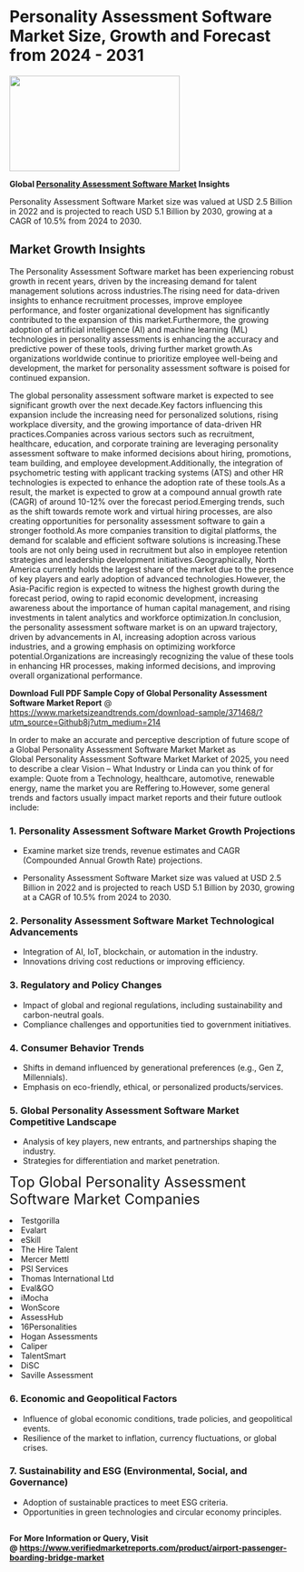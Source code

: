<H1>Personality Assessment Software Market Size, Growth and Forecast from 2024 - 2031</H1><img class="aligncenter size-medium wp-image-584254" src="https://thirdeyenews.in/wp-content/uploads/2024/09/Global-Market-Research-300x168.jpeg" alt="" width="300" height="168" /><p><strong>Global&nbsp;<a href="https://www.marketsizeandtrends.com/download-sample/371468/?utm_source=Github8j?utm_medium=214">Personality Assessment Software Market</a> Insights</strong></p><p>Personality Assessment Software Market size was valued at USD 2.5 Billion in 2022 and is projected to reach USD 5.1 Billion by 2030, growing at a CAGR of 10.5% from 2024 to 2030.</p><p><h2>Market Growth Insights</h2> <p>The Personality Assessment Software market has been experiencing robust growth in recent years, driven by the increasing demand for talent management solutions across industries.The rising need for data-driven insights to enhance recruitment processes, improve employee performance, and foster organizational development has significantly contributed to the expansion of this market.Furthermore, the growing adoption of artificial intelligence (AI) and machine learning (ML) technologies in personality assessments is enhancing the accuracy and predictive power of these tools, driving further market growth.As organizations worldwide continue to prioritize employee well-being and development, the market for personality assessment software is poised for continued expansion.</p> <p>The global personality assessment software market is expected to see significant growth over the next decade.Key factors influencing this expansion include the increasing need for personalized solutions, rising workplace diversity, and the growing importance of data-driven HR practices.Companies across various sectors such as recruitment, healthcare, education, and corporate training are leveraging personality assessment software to make informed decisions about hiring, promotions, team building, and employee development.Additionally, the integration of psychometric testing with applicant tracking systems (ATS) and other HR technologies is expected to enhance the adoption rate of these tools.As a result, the market is expected to grow at a compound annual growth rate (CAGR) of around 10-12% over the forecast period.Emerging trends, such as the shift towards remote work and virtual hiring processes, are also creating opportunities for personality assessment software to gain a stronger foothold.As more companies transition to digital platforms, the demand for scalable and efficient software solutions is increasing.These tools are not only being used in recruitment but also in employee retention strategies and leadership development initiatives.Geographically, North America currently holds the largest share of the market due to the presence of key players and early adoption of advanced technologies.However, the Asia-Pacific region is expected to witness the highest growth during the forecast period, owing to rapid economic development, increasing awareness about the importance of human capital management, and rising investments in talent analytics and workforce optimization.In conclusion, the personality assessment software market is on an upward trajectory, driven by advancements in AI, increasing adoption across various industries, and a growing emphasis on optimizing workforce potential.Organizations are increasingly recognizing the value of these tools in enhancing HR processes, making informed decisions, and improving overall organizational performance.</p> <p><span class=""><strong>Download Full PDF Sample Copy of Global Personality Assessment Software Market Report</strong> @ <a href="https://www.marketsizeandtrends.com/download-sample/371468/?utm_source=Github8j?utm_medium=214" target="_blank">https://www.marketsizeandtrends.com/download-sample/371468/?utm_source=Github8j?utm_medium=214</a></span></p><p>In order to make an accurate and perceptive description of future scope of a Global&nbsp;Personality Assessment Software Market Market as Global&nbsp;Personality Assessment Software Market Market of 2025, you need to describe a clear Vision &ndash; What Industry or Linda can you think of for example: Quote from a Technology, healthcare, automotive, renewable energy, name the market you are Reffering to.However, some general trends and factors usually impact market reports and their future outlook include:</p><h3>1.&nbsp;<strong>Personality Assessment Software Market Growth Projections</strong></h3><ul><li>Examine market size trends, revenue estimates and CAGR (Compounded Annual Growth Rate) projections.</li><li><p>Personality Assessment Software Market size was valued at USD 2.5 Billion in 2022 and is projected to reach USD 5.1 Billion by 2030, growing at a CAGR of 10.5% from 2024 to 2030.</p></li></ul><h3>2.&nbsp;<strong>Personality Assessment Software Market Technological Advancements</strong></h3><ul><li>Integration of AI, IoT, blockchain, or automation in the industry.</li><li>Innovations driving cost reductions or improving efficiency.</li></ul><h3>3.&nbsp;<strong>Regulatory and Policy Changes</strong></h3><ul><li>Impact of global and regional regulations, including sustainability and carbon-neutral goals.</li><li>Compliance challenges and opportunities tied to government initiatives.</li></ul><h3>4.&nbsp;<strong>Consumer Behavior Trends</strong></h3><ul><li>Shifts in demand influenced by generational preferences (e.g., Gen Z, Millennials).</li><li>Emphasis on eco-friendly, ethical, or personalized products/services.</li></ul><h3>5.&nbsp;<strong>Global Personality Assessment Software Market Competitive Landscape</strong></h3><ul><li>Analysis of key players, new entrants, and partnerships shaping the industry.</li><li>Strategies for differentiation and market penetration.</li></ul><p data-pm-slice="1 1 []"><span style="color: inherit; font-family: inherit; font-size: 25px;">Top Global Personality Assessment Software Market Companies</span></p><div class="" data-test-id=""><p><li>Testgorilla</li><li> Evalart</li><li> eSkill</li><li> The Hire Talent</li><li> Mercer Mettl</li><li> PSI Services</li><li> Thomas International Ltd</li><li> Eval&GO</li><li> iMocha</li><li> WonScore</li><li> AssessHub</li><li> 16Personalities</li><li> Hogan Assessments</li><li> Caliper</li><li> TalentSmart</li><li> DiSC</li><li> Saville Assessment</li></p></div><h3>6.&nbsp;<strong>Economic and Geopolitical Factors</strong></h3><ul><li>Influence of global economic conditions, trade policies, and geopolitical events.</li><li>Resilience of the market to inflation, currency fluctuations, or global crises.</li></ul><h3>7.&nbsp;<strong>Sustainability and ESG (Environmental, Social, and Governance)</strong></h3><ul><li>Adoption of sustainable practices to meet ESG criteria.</li><li>Opportunities in green technologies and circular economy principles.</li></ul><h2><strong style="font-size: 14px;">For More Information or Query, Visit @&nbsp;</strong><a style="background-color: #ffffff; font-size: 14px;" href="https://www.marketsizeandtrends.com/report/personality-assessment-software-market/" target="_blank">https://www.verifiedmarketreports.com/product/airport-passenger-boarding-bridge-market</a></h2>